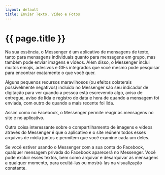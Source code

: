 ```yaml
---
layout: default
title: Enviar Texto, Vídeo e Fotos
---
```


# {{ page.title }}

Na sua essência, o Messenger é um aplicativo de mensagens de texto, tanto para mensagens individuais quanto para mensagens em grupo, mas também pode enviar imagens e vídeos. Além disso, o Messenger inclui muitos emojis, adesivos e GIFs integrados que você mesmo pode pesquisar para encontrar exatamente o que você quer.

Alguns pequenos recursos maravilhosos (ou efeitos colaterais possivelmente negativos) incluído no Messenger são seu indicador de digitação para ver quando a pessoa está escrevendo algo, aviso de entregue, aviso de lida e registro de data e hora de quando a mensagem foi enviada, com outro de quando a mais recente foi lida.

Assim como no Facebook, o Messenger permite reagir às mensagens no site e no aplicativo.

Outra coisa interessante sobre o compartilhamento de imagens e vídeos através do Messenger é que o aplicativo e o site reúnem todos esses arquivos de mídia juntos e permitem que você examine cada um deles.

Se você estiver usando o Messenger com a sua conta do Facebook, qualquer mensagem privada do Facebook aparecerá no Messenger. Você pode excluir esses textos, bem como arquivar e desarquivar as mensagens a qualquer momento, para ocultá-las ou mostrá-las na visualização constante.
